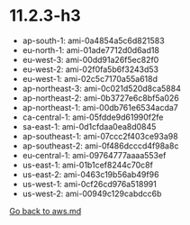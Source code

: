 
 # 11.2.3-h3
- ap-south-1: ami-0a4854a5c6d821583
- eu-north-1: ami-01ade7712d0d6ad18
- eu-west-3: ami-00dd91a26f5ec82f0
- eu-west-2: ami-02f0fa5b6f3243d53
- eu-west-1: ami-02c5c7170a55a618d
- ap-northeast-3: ami-0c021d520d8ca5884
- ap-northeast-2: ami-0b3727e6c8bf5a026
- ap-northeast-1: ami-00db761e6534acda7
- ca-central-1: ami-05fdde9d61990f2fe
- sa-east-1: ami-0d1cfdaa0ea8d0845
- ap-southeast-1: ami-07ccc2f403ce93a98
- ap-southeast-2: ami-0f486dcccd4f98a8c
- eu-central-1: ami-09764777aaaa553ef
- us-east-1: ami-01b1cef8244c70c8f
- us-east-2: ami-0463c19b56ab49f96
- us-west-1: ami-0cf26cd976a518991
- us-west-2: ami-00949c129cabdcc6b

[Go back to aws.md](../../aws.md) 
